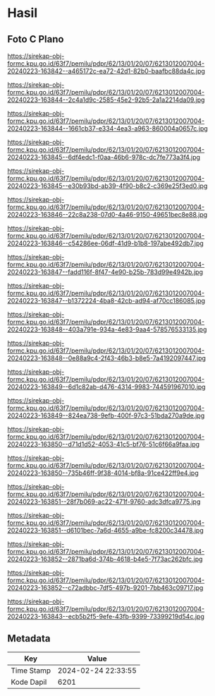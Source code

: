 # Hasil

## Foto C Plano

https://sirekap-obj-formc.kpu.go.id/63f7/pemilu/pdpr/62/13/01/20/07/6213012007004-20240223-163842--a465172c-ea72-42d1-82b0-baafbc88da4c.jpg

https://sirekap-obj-formc.kpu.go.id/63f7/pemilu/pdpr/62/13/01/20/07/6213012007004-20240223-163844--2c4a1d9c-2585-45e2-92b5-2a1a2214da09.jpg

https://sirekap-obj-formc.kpu.go.id/63f7/pemilu/pdpr/62/13/01/20/07/6213012007004-20240223-163844--1661cb37-e334-4ea3-a963-860004a0657c.jpg

https://sirekap-obj-formc.kpu.go.id/63f7/pemilu/pdpr/62/13/01/20/07/6213012007004-20240223-163845--6df4edc1-f0aa-46b6-978c-dc7fe773a3f4.jpg

https://sirekap-obj-formc.kpu.go.id/63f7/pemilu/pdpr/62/13/01/20/07/6213012007004-20240223-163845--e30b93bd-ab39-4f90-b8c2-c369e25f3ed0.jpg

https://sirekap-obj-formc.kpu.go.id/63f7/pemilu/pdpr/62/13/01/20/07/6213012007004-20240223-163846--22c8a238-07d0-4a46-9150-49651bec8e88.jpg

https://sirekap-obj-formc.kpu.go.id/63f7/pemilu/pdpr/62/13/01/20/07/6213012007004-20240223-163846--c54286ee-06df-41d9-b1b8-197abe492db7.jpg

https://sirekap-obj-formc.kpu.go.id/63f7/pemilu/pdpr/62/13/01/20/07/6213012007004-20240223-163847--fadd116f-8f47-4e90-b25b-783d99e4942b.jpg

https://sirekap-obj-formc.kpu.go.id/63f7/pemilu/pdpr/62/13/01/20/07/6213012007004-20240223-163847--b1372224-4ba8-42cb-ad94-af70cc186085.jpg

https://sirekap-obj-formc.kpu.go.id/63f7/pemilu/pdpr/62/13/01/20/07/6213012007004-20240223-163848--403a791e-934a-4e83-9aa4-578576533135.jpg

https://sirekap-obj-formc.kpu.go.id/63f7/pemilu/pdpr/62/13/01/20/07/6213012007004-20240223-163848--0e88a9c4-2f43-46b3-b8e5-7a4192097447.jpg

https://sirekap-obj-formc.kpu.go.id/63f7/pemilu/pdpr/62/13/01/20/07/6213012007004-20240223-163849--6d1c82ab-d476-4314-9983-744591967010.jpg

https://sirekap-obj-formc.kpu.go.id/63f7/pemilu/pdpr/62/13/01/20/07/6213012007004-20240223-163849--824ea738-9efb-400f-97c3-51bda270a9de.jpg

https://sirekap-obj-formc.kpu.go.id/63f7/pemilu/pdpr/62/13/01/20/07/6213012007004-20240223-163850--d71d1d52-4053-41c5-bf76-51c6f66a9faa.jpg

https://sirekap-obj-formc.kpu.go.id/63f7/pemilu/pdpr/62/13/01/20/07/6213012007004-20240223-163850--735b46ff-9f38-4014-bf8a-91ce422ff9e4.jpg

https://sirekap-obj-formc.kpu.go.id/63f7/pemilu/pdpr/62/13/01/20/07/6213012007004-20240223-163851--28f7b069-ac22-471f-9760-adc3dfca9775.jpg

https://sirekap-obj-formc.kpu.go.id/63f7/pemilu/pdpr/62/13/01/20/07/6213012007004-20240223-163851--d6101bec-7a6d-4655-a9be-fc8200c34478.jpg

https://sirekap-obj-formc.kpu.go.id/63f7/pemilu/pdpr/62/13/01/20/07/6213012007004-20240223-163852--2871ba6d-374b-4618-b4e5-7f73ac262bfc.jpg

https://sirekap-obj-formc.kpu.go.id/63f7/pemilu/pdpr/62/13/01/20/07/6213012007004-20240223-163852--c72adbbc-7df5-497b-9201-7bb463c09717.jpg

https://sirekap-obj-formc.kpu.go.id/63f7/pemilu/pdpr/62/13/01/20/07/6213012007004-20240223-163843--ecb5b2f5-9efe-43fb-9399-73399219d54c.jpg


## Metadata

| Key        | Value               |
| ---------- | ------------------- |
| Time Stamp | 2024-02-24 22:33:55 |
| Kode Dapil | 6201                |




